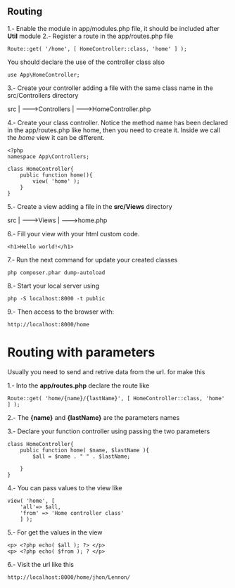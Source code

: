 
## Routing ##

1.- Enable the module in app/modules.php file, it should be included after __Util__ module
2.- Register a route in the app/routes.php file

    Route::get( '/home', [ HomeController::class, 'home' ] );

You should declare the use of the controller class also

    use App\HomeController;

3.- Create your controller adding a file with the same class name in the src/Controllers directory

src
   |
    --->Controllers
                  |
                  --->HomeController.php

4.- Create your class controller. Notice the method name has been declared in the app/routes.php like home,
then you need to create it. Inside we call the *home* view it can be different.

    <?php
    namespace App\Controllers;

    class HomeController{
        public function home(){
            view( 'home' );
        }
    }

5.- Create a view adding a file in the __src/Views__ directory

src
   |
    --->Views
            |
            --->home.php

6.- Fill your view with your html custom code.

    <h1>Hello world!</h1>

7.- Run the next command for update your created classes

    php composer.phar dump-autoload

8.- Start your local server using 

    php -S localhost:8000 -t public

9.- Then access to the browser with:

    http://localhost:8000/home

# Routing with parameters #

Usually you need to send and retrive data from the url. for make this 

1.- Into the __app/routes.php__ declare the route like

    Route::get( 'home/{name}/{lastName}', [ HomeController::class, 'home' ] );

2.- The __{name}__ and __{lastName}__ are the parameters names

3.- Declare your function controller using passing the two parameters

    class HomeController{
        public function home( $name, $lastName ){
            $all = $name . " " . $lastName;
            
        }
    }

4.- You can pass values to the view like

    view( 'home', [ 
        'all'=> $all,
        'from' => 'Home controller class'
        ] );

5.- For get the values in the view

    <p> <?php echo( $all ); ?> </p>
    <p> <?php echo( $from ); ? </p>

6.- Visit the url like this

    http://localhost:8000/home/jhon/Lennon/
